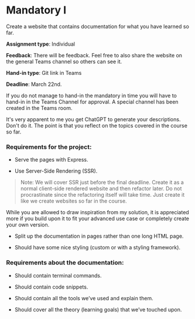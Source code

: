 # Mandatory I

Create a website that contains documentation for what you have learned so far.

**Assignment type**: Individual

**Feedback**: There will be feedback. Feel free to also share the website on the general Teams channel so others can see it.

**Hand-in type**: Git link in Teams

**Deadline**: March 22nd.

If you do not manage to hand-in the mandatory in time you will have to hand-in in the Teams Channel for approval. A special channel has been created in the Teams room. 

It's very apparent to me you get ChatGPT to generate your descriptions. Don't do it. The point is that you reflect on the topics covered in the course so far. 

### Requirements for the project:

- Serve the pages with Express.

- Use Server-Side Rendering (SSR). 

> Note: We will cover SSR just before the final deadline. Create it as a normal client-side rendered website and then refactor later. Do not procrastinate since the refactoring itself will take time. Just create it like we create websites so far in the course. 

While you are allowed to draw inspiration from my solution, it is appreciated more if you build upon it to fit your advanced use case or completely create your own version. 

- Split up the documentation in pages rather than one long HTML page.

- Should have some nice styling (custom or with a styling framework).

### Requirements about the documentation:

- Should contain terminal commands.

- Should contain code snippets.

- Should contain all the tools we’ve used and explain them.

- Should cover all the theory (learning goals) that we’ve touched upon.

